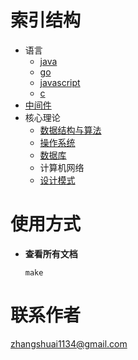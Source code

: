 # 索引结构

- 语言
  - [java](https://github.com/sunzhangshuai/myjava)
  - [go](https://github.com/sunzhangshuai/mygo)
  - [javascript](https://github.com/sunzhangshuai/myjavascript)
  - [c](https://github.com/sunzhangshuai/myc)
- [中间件](https://github.com/sunzhangshuai/mymiddleware)
- 核心理论
  - [数据结构与算法](https://github.com/sunzhangshuai/mydatastructure)
  - [操作系统](https://github.com/sunzhangshuai/myos)
  - [数据库](https://github.com/sunzhangshuai/mydatabase)
  - 计算机网络
  - [设计模式](https://github.com/sunzhangshuai/mydesignmode)

# 使用方式

- **查看所有文档**

  ```shell
  make
  ```

# 联系作者

<zhangshuai1134@gmail.com>
